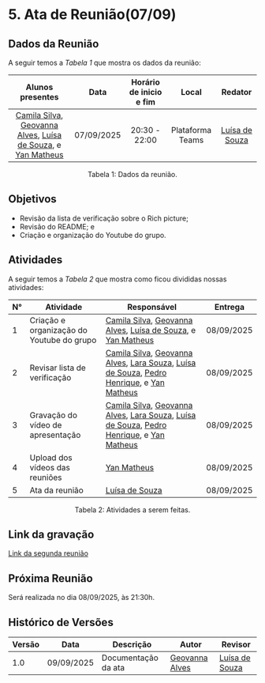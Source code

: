 # 5. Ata de Reunião(07/09)

## Dados da Reunião

A seguir temos a <i>Tabela 1</i> que mostra os dados da reunião:

|                                     Alunos presentes                                     |    Data    | Horário de inicio e fim |      Local       | Redator |
| :--------------------------------------------------------------------------------------: | :--------: | :---------------------: | :--------------: | :--------------: |
| [Camila Silva](https://github.com/CamilaSilvaC), [Geovanna Alves](https://github.com/GeovannaUmbelino), [Luísa de Souza](https://github.com/luisa12ll), e [Yan Matheus](https://github.com/Yanmatheus0812)| 07/09/2025 |      20:30 - 22:00      | Plataforma Teams | [Luísa de Souza](https://github.com/luisa12ll)|
<figcaption align="center">Tabela 1: Dados da reunião.</figcaption>

## Objetivos

- Revisão da lista de verificação sobre o Rich picture;
- Revisão do README; e
- Criação e organização do Youtube do grupo.


## Atividades

A seguir temos a <i>Tabela 2</i> que mostra como ficou divididas nossas atividades:

| N°| Atividade | Responsável | Entrega |
| ---- | ---- | ---- | ---- | 
| 1 | Criação e organização do Youtube do grupo |[Camila Silva](https://github.com/CamilaSilvaC), [Geovanna Alves](https://github.com/GeovannaUmbelino), [Luísa de Souza](https://github.com/luisa12ll), e [Yan Matheus](https://github.com/Yanmatheus0812) | 08/09/2025 |
| 2 | Revisar lista de verificação | [Camila Silva](https://github.com/CamilaSilvaC), [Geovanna Alves](https://github.com/GeovannaUmbelino), [Lara Souza](https://github.com/mel14-hub), [Luísa de Souza](https://github.com/luisa12ll), [Pedro Henrique](https://github.com/pedrohpsantos), e [Yan Matheus](https://github.com/Yanmatheus0812) | 08/09/2025 |
| 3|  Gravação do vídeo de apresentação| [Camila Silva](https://github.com/CamilaSilvaC), [Geovanna Alves](https://github.com/GeovannaUmbelino), [Lara Souza](https://github.com/mel14-hub), [Luísa de Souza](https://github.com/luisa12ll), [Pedro Henrique](https://github.com/pedrohpsantos), e [Yan Matheus](https://github.com/Yanmatheus0812) | 08/09/2025|
| 4| Upload dos vídeos das reuniões | [Yan Matheus](https://github.com/Yanmatheus0812)| 08/09/2025|
| 5| Ata da reunião | [Luísa de Souza](https://github.com/luisa12ll) | 08/09/2025|
<figcaption align="center">Tabela 2: Atividades a serem feitas.</figcaption>

## Link da gravação

[Link da segunda reunião]()

## Próxima Reunião

Será realizada no dia 08/09/2025, às 21:30h.

## Histórico de Versões
| Versão | Data       | Descrição           | Autor                                                     | Revisor                                                
|--------|------------|-------------------|-----------------------------------------------------------|--------------------------------------------------------|
| 1.0    | 09/09/2025 | Documentação da ata | [Geovanna Alves](https://github.com/GeovannaUmbelino)     | [Luísa de Souza](https://github.com/luisa12ll)       |
